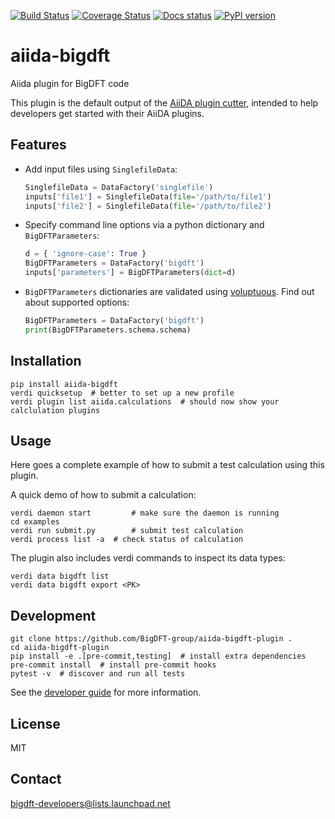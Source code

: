 [![Build Status](https://travis-ci.org/BigDFT-group/aiida-bigdft-plugin.svg?branch=master)](https://travis-ci.org/BigDFT-group/aiida-bigdft-plugin) 
[![Coverage Status](https://coveralls.io/repos/github/BigDFT-group/aiida-bigdft-plugin/badge.svg?branch=master)](https://coveralls.io/github/BigDFT-group/aiida-bigdft-plugin?branch=master) 
[![Docs status](https://readthedocs.org/projects/aiida-bigdft/badge)](http://aiida-bigdft.readthedocs.io/) 
[![PyPI version](https://badge.fury.io/py/aiida-bigdft.svg)](https://badge.fury.io/py/aiida-bigdft)

# aiida-bigdft

Aiida plugin for BigDFT code

This plugin is the default output of the 
[AiiDA plugin cutter](https://github.com/aiidateam/aiida-plugin-cutter),
intended to help developers get started with their AiiDA plugins.

## Features

 * Add input files using `SinglefileData`:
   ```python
   SinglefileData = DataFactory('singlefile')
   inputs['file1'] = SinglefileData(file='/path/to/file1')
   inputs['file2'] = SinglefileData(file='/path/to/file2')
   ```

 * Specify command line options via a python dictionary and `BigDFTParameters`:
   ```python
   d = { 'ignore-case': True }
   BigDFTParameters = DataFactory('bigdft')
   inputs['parameters'] = BigDFTParameters(dict=d)
   ```

 * `BigDFTParameters` dictionaries are validated using [voluptuous](https://github.com/alecthomas/voluptuous).
   Find out about supported options:
   ```python
   BigDFTParameters = DataFactory('bigdft')
   print(BigDFTParameters.schema.schema)
   ```

## Installation

```shell
pip install aiida-bigdft
verdi quicksetup  # better to set up a new profile
verdi plugin list aiida.calculations  # should now show your calclulation plugins
```

## Usage

Here goes a complete example of how to submit a test calculation using this plugin.

A quick demo of how to submit a calculation:
```shell
verdi daemon start         # make sure the daemon is running
cd examples
verdi run submit.py        # submit test calculation
verdi process list -a  # check status of calculation
```

The plugin also includes verdi commands to inspect its data types:
```shell
verdi data bigdft list
verdi data bigdft export <PK>
```

## Development

```shell
git clone https://github.com/BigDFT-group/aiida-bigdft-plugin .
cd aiida-bigdft-plugin
pip install -e .[pre-commit,testing]  # install extra dependencies
pre-commit install  # install pre-commit hooks
pytest -v  # discover and run all tests
```

See the [developer guide](http://aiida-bigdft.readthedocs.io/en/latest/developer_guide/index.html) for more information.

## License

MIT


## Contact

bigdft-developers@lists.launchpad.net

